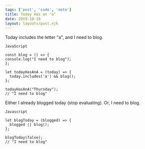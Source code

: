```yaml
---
tags: ['post', 'code', 'note']
title: Today Has an "a"
date: 2019-10-10
layout: layouts/post.njk
---
```


Today includes the letter "a", and I need to blog.

```
JavaScript

const blog = () => {
console.log("I need to blog");
};

let todayHasAnA = (today) => {
  today.includes('a') && blog();
};

todayHasAnA("Thursday");
// "I need to blog"

```

Either I already blogged today (stop evaluating). Or, I need to blog.

```
Javascript

let blogToday = (blogged) => {
  blogged || blog();
};

blogToday(false);
// "I need to blog"
```
